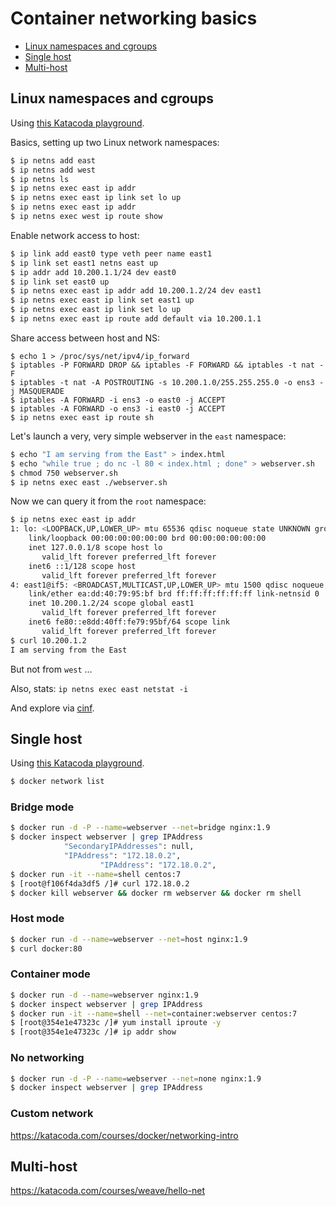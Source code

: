 # Container networking basics

- [Linux namespaces and cgroups](#linux-namespaces-and-cgroups)
- [Single host](#single-host)
- [Multi-host](#multi-host)

## Linux namespaces and cgroups

Using [this Katacoda playground](https://www.katacoda.com/mhausenblas/scenarios/container-networking).

Basics, setting up two Linux network namespaces:

```bash
$ ip netns add east
$ ip netns add west
$ ip netns ls
$ ip netns exec east ip addr
$ ip netns exec east ip link set lo up
$ ip netns exec east ip addr
$ ip netns exec west ip route show
```

Enable network access to host:

```bash
$ ip link add east0 type veth peer name east1
$ ip link set east1 netns east up
$ ip addr add 10.200.1.1/24 dev east0
$ ip link set east0 up
$ ip netns exec east ip addr add 10.200.1.2/24 dev east1
$ ip netns exec east ip link set east1 up
$ ip netns exec east ip link set lo up
$ ip netns exec east ip route add default via 10.200.1.1
```

Share access between host and NS:

```
$ echo 1 > /proc/sys/net/ipv4/ip_forward
$ iptables -P FORWARD DROP && iptables -F FORWARD && iptables -t nat -F
$ iptables -t nat -A POSTROUTING -s 10.200.1.0/255.255.255.0 -o ens3 -j MASQUERADE
$ iptables -A FORWARD -i ens3 -o east0 -j ACCEPT
$ iptables -A FORWARD -o ens3 -i east0 -j ACCEPT
$ ip netns exec east ip route sh
```

Let's launch a very, very simple webserver in the `east` namespace:

```bash
$ echo "I am serving from the East" > index.html
$ echo "while true ; do nc -l 80 < index.html ; done" > webserver.sh
$ chmod 750 webserver.sh
$ ip netns exec east ./webserver.sh
```

Now we can query it from the `root` namespace:

```bash
$ ip netns exec east ip addr
1: lo: <LOOPBACK,UP,LOWER_UP> mtu 65536 qdisc noqueue state UNKNOWN group default qlen 1
    link/loopback 00:00:00:00:00:00 brd 00:00:00:00:00:00
    inet 127.0.0.1/8 scope host lo
       valid_lft forever preferred_lft forever
    inet6 ::1/128 scope host
       valid_lft forever preferred_lft forever
4: east1@if5: <BROADCAST,MULTICAST,UP,LOWER_UP> mtu 1500 qdisc noqueue state UP group default qlen 1000
    link/ether ea:dd:40:79:95:bf brd ff:ff:ff:ff:ff:ff link-netnsid 0
    inet 10.200.1.2/24 scope global east1
       valid_lft forever preferred_lft forever
    inet6 fe80::e8dd:40ff:fe79:95bf/64 scope link
       valid_lft forever preferred_lft forever
$ curl 10.200.1.2
I am serving from the East
```

But not from `west` …

Also, stats: `ip netns exec east netstat -i`


And explore via [cinf](https://github.com/mhausenblas/cinf).

## Single host

Using [this Katacoda playground](https://katacoda.com/courses/docker/playground).


```bash
$ docker network list
```

### Bridge mode

```bash
$ docker run -d -P --name=webserver --net=bridge nginx:1.9
$ docker inspect webserver | grep IPAddress
            "SecondaryIPAddresses": null,
            "IPAddress": "172.18.0.2",
                    "IPAddress": "172.18.0.2",
$ docker run -it --name=shell centos:7
$ [root@f106f4da3df5 /]# curl 172.18.0.2
$ docker kill webserver && docker rm webserver && docker rm shell
```

### Host mode

```bash
$ docker run -d --name=webserver --net=host nginx:1.9
$ curl docker:80
```

### Container mode

```bash
$ docker run -d --name=webserver nginx:1.9 
$ docker inspect webserver | grep IPAddress
$ docker run -it --name=shell --net=container:webserver centos:7 
$ [root@354e1e47323c /]# yum install iproute -y
$ [root@354e1e47323c /]# ip addr show
```

### No networking

```bash
$ docker run -d -P --name=webserver --net=none nginx:1.9
$ docker inspect webserver | grep IPAddress
```

### Custom network

https://katacoda.com/courses/docker/networking-intro


## Multi-host

https://katacoda.com/courses/weave/hello-net
